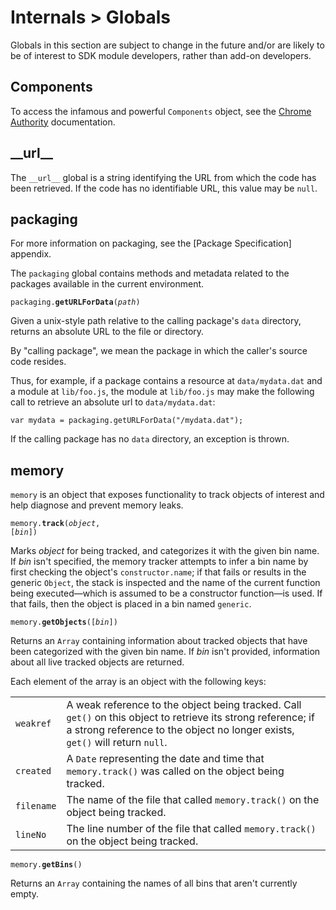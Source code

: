 # Internals > Globals #

Globals in this section are subject to change in the future and/or are likely
to be of interest to SDK module developers, rather than add-on developers.

## Components ##

To access the infamous and powerful `Components` object, see the
[Chrome Authority](/dev-guide/module-development/chrome) documentation.

## \_\_url\_\_ ##

The `__url__` global is a string identifying the URL from which the code has
been retrieved.  If the code has no identifiable URL, this value may be `null`.

## packaging ##

<span class="aside">
For more information on packaging, see the [Package Specification] appendix.
</span>

The `packaging` global contains methods and metadata related to
the packages available in the current environment.

<code>packaging.**getURLForData**(*path*)</code>

Given a unix-style path relative to the calling package's `data`
directory, returns an absolute URL to the file or directory.

By "calling package", we mean the package in which the caller's source
code resides.

Thus, for example, if a package contains a resource at
`data/mydata.dat` and a module at `lib/foo.js`, the module at
`lib/foo.js` may make the following call to retrieve an absolute url
to `data/mydata.dat`:

    var mydata = packaging.getURLForData("/mydata.dat");

If the calling package has no `data` directory, an exception is
thrown.

## memory ##

`memory` is an object that exposes functionality to track
objects of interest and help diagnose and prevent memory leaks.

<code>memory.**track**(*object*, [*bin*])</code>

Marks *object* for being tracked, and categorizes it with the given
bin name. If *bin* isn't specified, the memory tracker attempts to
infer a bin name by first checking the object's
`constructor.name`; if that fails or results in the generic
`Object`, the stack is inspected and the name of the current
function being executed&mdash;which is assumed to be a constructor
function&mdash;is used. If that fails, then the object is placed in a
bin named `generic`.

<code>memory.**getObjects**([*bin*])</code>

Returns an `Array` containing information about tracked objects
that have been categorized with the given bin name. If *bin* isn't
provided, information about all live tracked objects are returned.

Each element of the array is an object with the following keys:

<table>
  <tr>
    <td><code>weakref</code></td>
    <td>A weak reference to the object being tracked. Call
    <code>get()</code> on this object to retrieve its strong reference; if
    a strong reference to the object no longer exists, <code>get()</code>
    will return <code>null</code>.</td>
  </tr>
  <tr>
    <td><code>created</code></td>
    <td>A <code>Date</code> representing the date and time that
    <code>memory.track()</code> was called on the object being
    tracked.</td>
  </tr>
  <tr>
    <td><code>filename</code></td>
    <td>The name of the file that called <code>memory.track()</code> on
    the object being tracked.</td>
  </tr>
  <tr>
    <td><code>lineNo</code></td>
    <td>The line number of the file that called
    <code>memory.track()</code> on the object being tracked.</td>
  </tr>
</table>

<code>memory.**getBins**()</code>

Returns an `Array` containing the names of all bins that aren't
currently empty.

  [Package Specification]: #guide/addon-development/package-spec